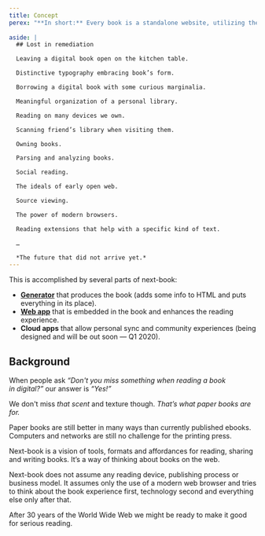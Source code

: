 ```yaml
---
title: Concept
perex: "**In short:** Every book is a standalone website, utilizing the core ideas of the web technology for good reading experience."
  
aside: |
  ## Lost in remediation

  Leaving a digital book open on the kitchen table.

  Distinctive typography embracing book’s form.

  Borrowing a digital book with some curious marginalia.

  Meaningful organization of a personal library.

  Reading on many devices we own.

  Scanning friend’s library when visiting them.

  Owning books.

  Parsing and analyzing books. 

  Social reading.

  The ideals of early open web.

  Source viewing.

  The power of modern browsers.

  Reading extensions that help with a specific kind of text.

  …

  *The future that did not arrive yet.*
---
```

This is accomplished by several parts of next-book:

- **[Generator](https://github.com/next-book/nb-mapper)** that produces the book (adds some info to HTML and puts everything in its place).
- **[Web app](https://github.com/next-book/nb-base)** that is embedded in the book and enhances the reading experience.
- **Cloud apps** that allow personal sync and community experiences (being designed and will be out soon — Q1&nbsp;2020).


## Background

<p class="perex">
  When people ask <i>“Don't you miss something when reading a&nbsp;book in&nbsp;digital?”</i>
  our answer is&nbsp;<i>“Yes!”</i>
</p>

We don't miss *that scent* and texture though. *That’s what paper books are for.*
  
Paper books are still better in many ways than currently published ebooks.
Computers and networks are still no challenge for the printing press.

<p class="perex">
  Next-book is a vision of tools, formats and affordances for reading, sharing and writing books. It’s a way of thinking about books on the web.
</p>

Next-book does not assume any reading device, publishing process or business model. It assumes only the use of a modern web browser and tries to think about the book  experience first, technology second and everything else only after that.

After 30 years of the World Wide Web we might be ready to make it good for serious reading.
